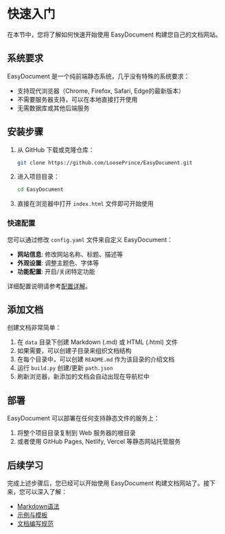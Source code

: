# 快速入门

在本节中，您将了解如何快速开始使用 EasyDocument 构建您自己的文档网站。

## 系统要求

EasyDocument 是一个纯前端静态系统，几乎没有特殊的系统要求：

- 支持现代浏览器（Chrome, Firefox, Safari, Edge的最新版本）
- 不需要服务器支持，可以在本地直接打开使用
- 无需数据库或其他后端服务

## 安装步骤

1. 从 GitHub 下载或克隆仓库：
   ```bash
   git clone https://github.com/LoosePrince/EasyDocument.git
   ```

2. 进入项目目录：
   ```bash
   cd EasyDocument
   ```

3. 直接在浏览器中打开 `index.html` 文件即可开始使用
   
### 快速配置

您可以通过修改 `config.yaml` 文件来自定义 EasyDocument：

- **网站信息**: 修改网站名称、标题、描述等
- **外观设置**: 调整主题色、字体等
- **功能配置**: 开启/关闭特定功能

详细配置说明请参考[配置详解](?path=配置详解)。

## 添加文档

创建文档非常简单：

1. 在 `data` 目录下创建 Markdown (.md) 或 HTML (.html) 文件
2. 如果需要，可以创建子目录来组织文档结构
3. 在每个目录中，可以创建 `README.md` 作为该目录的介绍文档
4. 运行 `build.py` 创建/更新 `path.json`
4. 刷新浏览器，新添加的文档会自动出现在导航栏中

## 部署

EasyDocument 可以部署在任何支持静态文件的服务上：

1. 将整个项目目录复制到 Web 服务器的根目录
2. 或者使用 GitHub Pages, Netlify, Vercel 等静态网站托管服务

## 后续学习

完成上述步骤后，您已经可以开始使用 EasyDocument 构建文档网站了。接下来，您可以深入了解：

- [Markdown语法](?path=快速入门/Markdown语法.md)
- [示例与模板](?path=示例与模板/README.md)
- [文档编写规范](?path=使用指南/文档编写规范.md)
